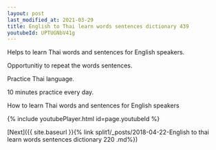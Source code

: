 ```yaml
---
layout: post
last_modified_at: 2021-03-29
title: English to Thai learn words sentences dictionary 439 
youtubeId: UPTUGNbV41g
---
```

 
 
Helps to learn Thai words and sentences for English speakers.

Opportunitiy to repeat the words sentences. 

Practice Thai language. 
 
10 minutes practice every day. 
 
How to learn Thai words and sentences for English speakers 
 
{% include youtubePlayer.html id=page.youtubeId %}
 
 
[Next]({{ site.baseurl }}{% link  split1/_posts/2018-04-22-English to thai learn words sentences dictionary 220 .md%})
 
